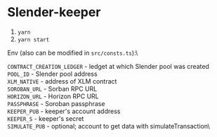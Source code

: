 # Slender-keeper
1. `yarn`
2. `yarn start`

Env (also can be modified in `src/consts.ts`):\

`CONTRACT_CREATION_LEDGER` - ledget at which Slender pool was created\
`POOL_ID` - Slender pool address\
`XLM_NATIVE` - address of XLM contract\
`SOROBAN_URL` - Sorban RPC URL\
`HORIZON_URL` - Horizon RPC URL\
`PASSPHRASE` - Soroban passphrase\
`KEEPER_PUB` - keeper's account address\
`KEEPER_S` - keeper's secret\
`SIMULATE_PUB` - optional; account to get data with simulateTransaction\
